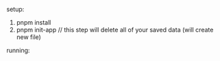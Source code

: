 setup:

1. pnpm install
2. pnpm init-app // this step will delete all of your saved data (will create new file)

running:
